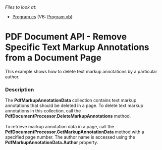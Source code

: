<!-- default file list -->
*Files to look at*:

* [Program.cs](./CS/RemoveSpecificMarkupAnnotations/Program.cs) (VB: [Program.vb](./VB/RemoveSpecificMarkupAnnotations/Program.vb))
<!-- default file list end -->
# PDF Document API - Remove Specific Text Markup Annotations from a Document Page


This example shows how to delete text markup annotations by a particular author.


<h3>Description</h3>

The <strong>PdfMarkupAnnotationData</strong> collection contains text markup annotations that should be deleted in a page. To delete text markup annotations in this collection, call the <strong>PdfDocumentProcessor.DeleteMarkupAnnotations</strong> method. <br><br>To retrieve markup annotation data in a page, call the <strong>PdfDocumentProcessor.GetMarkupAnnotationData</strong> method with a specified page number. The author name is accessed using the&nbsp; <strong>PdfMarkupAnnotationData.Author</strong> property.

<br/>


